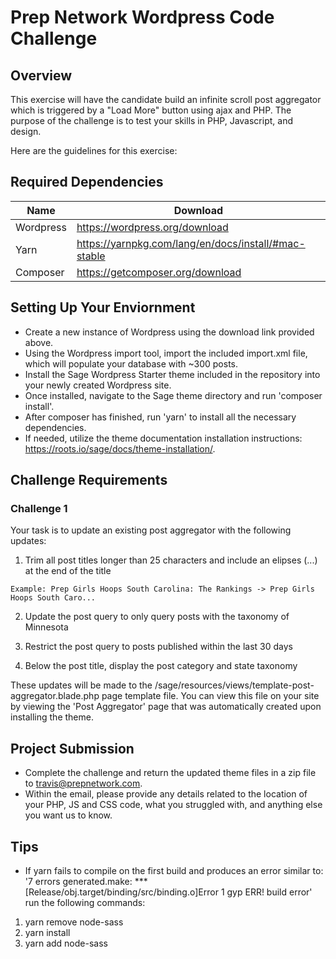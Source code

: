 # Prep Network Wordpress Code Challenge

## Overview

This exercise will have the candidate build an infinite scroll post aggregator which is triggered by a "Load More" button using ajax and PHP. The purpose of the challenge is to test your skills in PHP, Javascript, and design.

Here are the guidelines for this exercise:

## Required Dependencies

| Name      | Download                                             |
| --------- | ---------------------------------------------------- |
| Wordpress | https://wordpress.org/download                       |
| Yarn      | https://yarnpkg.com/lang/en/docs/install/#mac-stable |
| Composer  | https://getcomposer.org/download                     |

## Setting Up Your Enviornment

-   Create a new instance of Wordpress using the download link provided above.
-   Using the Wordpress import tool, import the included import.xml file, which will populate your database with ~300 posts.
-   Install the Sage Wordpress Starter theme included in the repository into your newly created Wordpress site.
-   Once installed, navigate to the Sage theme directory and run 'composer install'.
-   After composer has finished, run 'yarn' to install all the necessary dependencies.
-   If needed, utilize the theme documentation installation instructions: https://roots.io/sage/docs/theme-installation/.

## Challenge Requirements

### Challenge 1

Your task is to update an existing post aggregator with the following updates:

1. Trim all post titles longer than 25 characters and include an elipses (...) at the end of the title

```
Example: Prep Girls Hoops South Carolina: The Rankings -> Prep Girls Hoops South Caro...
```

2. Update the post query to only query posts with the taxonomy of Minnesota

3. Restrict the post query to posts published within the last 30 days

4. Below the post title, display the post category and state taxonomy

These updates will be made to the /sage/resources/views/template-post-aggregator.blade.php page template file. You can view this file on your site by viewing the 'Post Aggregator' page that was automatically created upon installing the theme.

## Project Submission

-   Complete the challenge and return the updated theme files in a zip file to travis@prepnetwork.com.
-   Within the email, please provide any details related to the location of your PHP, JS and CSS code, what you struggled with, and anything else you want us to know.

## Tips
-   If yarn fails to compile on the first build and produces an error similar to: '7 errors generated.make: *** [Release/obj.target/binding/src/binding.o]Error 1 gyp ERR! build error' run the following commands: 
1) yarn remove node-sass 
2) yarn install 
3) yarn add node-sass
